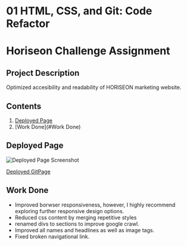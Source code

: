 # 01 HTML, CSS, and Git: Code Refactor

# Horiseon Challenge Assignment
## Project Description
Optimized accesibility and readability of HORISEON marketing website. 

## Contents
1. [Deployed Page](#deployed-page)
2. [Work Done](#Work Done)

## Deployed Page

![Deployed Page Screenshot](./assets/images/deployed-screenshot.png)

[Deployed GitPage](https://deckiedevs.github.io/horiseon/)

## Work Done
* Improved borwser responsiveness, however, I highly recommend exploring further responsive design options.
* Reduced css content by merging repetitive styles
* renamed divs to sections to improve google crawl.
* Improved all names and headlines as well as image tags.
* Fixed broken navigational link.

